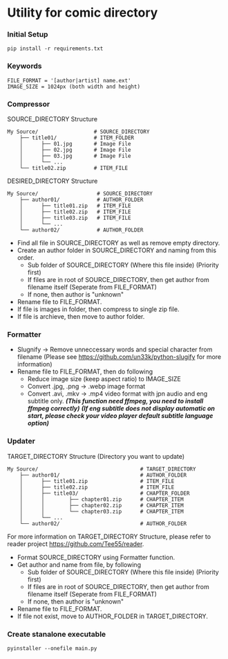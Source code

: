 # Utility for comic directory

### Initial Setup
```
pip install -r requirements.txt
```

### Keywords
```
FILE_FORMAT = '[author|artist] name.ext'
IMAGE_SIZE = 1024px (both width and height)
```

### Compressor
SOURCE_DIRECTORY Structure
```
My Source/                  # SOURCE_DIRECTORY
    ├── title01/            # ITEM_FOLDER
    │      ├── 01.jpg       # Image File
    │      ├── 02.jpg       # Image File
    │      ├── 03.jpg       # Image File
    │      └── ...
    └── title02.zip         # ITEM_FILE
```

DESIRED_DIRECTORY Structure
```
My Source/                   # SOURCE_DIRECTORY
    ├── author01/            # AUTHOR_FOLDER
    │      ├── title01.zip   # ITEM_FILE
    │      ├── title02.zip   # ITEM_FILE
    │      ├── title03.zip   # ITEM_FILE
    │      └── ...
    └── author02/            # AUTHOR_FOLDER
```
* Find all file in SOURCE_DIRECTORY as well as remove empty directory.
* Create an author folder in SOURCE_DIRECTORY and naming from this order.
    * Sub folder of SOURCE_DIRECTORY (Where this file inside) (Priority first)
    * If files are in root of SOURCE_DIRECTORY, then get author from filename itself (Seperate from FILE_FORMAT)
    * If none, then author is "unknown"
* Rename file to FILE_FORMAT. 
* If file is images in folder, then compress to single zip file.
* If file is archieve, then move to author folder.

### Formatter
* Slugnify -> Remove unneccessary words and special character from filename (Please see https://github.com/un33k/python-slugify for more information)
* Rename file to FILE_FORMAT, then do following
    * Reduce image size (keep aspect ratio) to IMAGE_SIZE
    * Convert .jpg, .png -> .webp image format
    * Convert .avi, .mkv -> .mp4 video format with jpn audio and eng subtitle only.
        ***(This function need ffmpeg, you need to install ffmpeg correctly)***
        ***(If eng subtitle does not display automatic on start, please check your video player default subtitle language option)***

### Updater
TARGET_DIRECTORY Structure (Directory you want to update)
```
My Source/                                 # TARGET_DIRECTORY
    ├── author01/                          # AUTHOR_FOLDER
    │      ├── title01.zip                 # ITEM_FILE
    │      ├── title02.zip                 # ITEM_FILE
    │      ├── title03/                    # CHAPTER_FOLDER
    │      │        ├── chapter01.zip      # CHAPTER_ITEM
    │      │        ├── chapter02.zip      # CHAPTER_ITEM
    │      │        └── chapter03.zip      # CHAPTER_ITEM
    │      └── ...      
    └── author02/                          # AUTHOR_FOLDER
```
For more information on TARGET_DIRECTORY Structure, please refer to reader project https://github.com/Tee55/reader.

* Format SOURCE_DIRECTORY using Formatter function.
* Get author and name from file, by following
    * Sub folder of SOURCE_DIRECTORY (Where this file inside) (Priority first)
    * If files are in root of SOURCE_DIRECTORY, then get author from filename itself (Seperate from FILE_FORMAT)
    * If none, then author is "unknown"
* Rename file to FILE_FORMAT.
* If file not exist, move to AUTHOR_FOLDER in TARGET_DIRECTORY.

### Create stanalone executable
```
pyinstaller --onefile main.py
```

